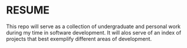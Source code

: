 # RESUME
This repo will serve as a collection of undergraduate and personal work during my time in software development. It will alos serve of an index of projects that best exemplify different areas of development.
